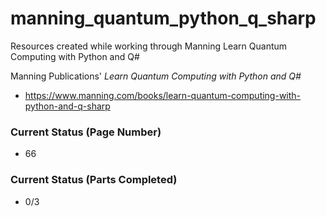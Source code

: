 # manning_quantum_python_q_sharp
Resources created while working through Manning Learn Quantum Computing with Python and Q#

Manning Publications' *Learn Quantum Computing with Python and Q#*
- https://www.manning.com/books/learn-quantum-computing-with-python-and-q-sharp

### Current Status (Page Number)
- 66

### Current Status (Parts Completed)
- 0/3
